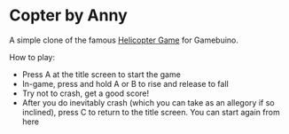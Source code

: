 # Copter by Anny

A simple clone of the famous [Helicopter Game](http://www.helicoptergame.net) for Gamebuino.

How to play:

- Press A at the title screen to start the game
- In-game, press and hold A or B to rise and release to fall
- Try not to crash, get a good score!
- After you do inevitably crash (which you can take as an allegory if so inclined), press C to return to the title screen. You can start again from here
